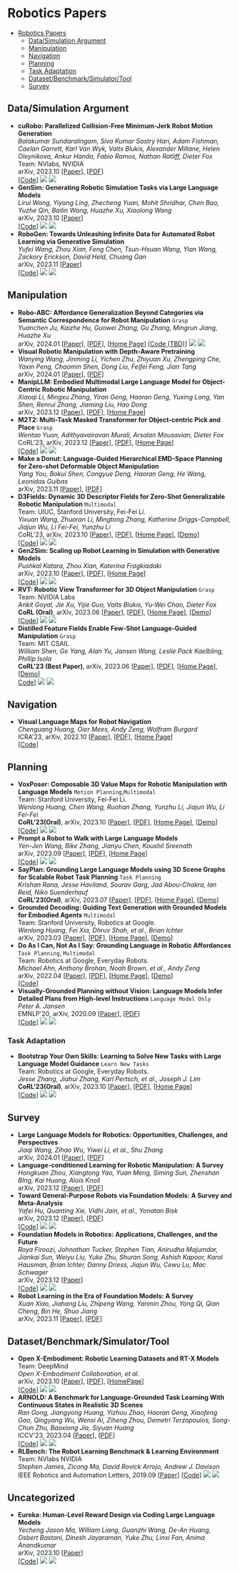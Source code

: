 # Robotics Papers
* [Robotics Papers](#robotics_papers)
  * [Data/Simulation Argument](#robo_data_sim_argu)
  * [Manipulation](#robo_manipulation)
  * [Navigation](#robo_navigation)
  * [Planning](#robo_planning)
  * [Task Adaptation](#robo_task_adapt)
  * [Dataset/Benchmark/Simulator/Tool](#robo_ben_sim_tool)
  * [Survey](#robo_survey)

## <a name="robo_data_sim_argu"></a> Data/Simulation Argument
- **cuRobo: Parallelized Collision-Free Minimum-Jerk Robot Motion Generation** <br>
  *Balakumar Sundaralingam, Siva Kumar Sastry Hari, Adam Fishman, Caelan Garrett, Karl Van Wyk, Valts Blukis, Alexander Millane, Helen Oleynikova, Ankur Handa, Fabio Ramos, Nathan Ratliff, Dieter Fox* <br>
  Team: NVlabs, NVIDIA <br>
  arXiv, 2023.10 [[Paper](https://arxiv.org/abs/2310.17274)], [[PDF](https://arxiv.org/pdf/2310.17274.pdf)] <br>
  [[Code](https://github.com/NVlabs/curobo)] ![](https://img.shields.io/github/stars/NVlabs/curobo?style=round-square&logo=Github&logoColor=white) ![](https://img.shields.io/github/last-commit/NVlabs/curobo?style=round-square&logo=Github&logoColor=white)
- **GenSim: Generating Robotic Simulation Tasks via Large Language Models** <br>
  *Lirui Wang, Yiyang Ling, Zhecheng Yuan, Mohit Shridhar, Chen Bao, Yuzhe Qin, Bailin Wang, Huazhe Xu, Xiaolong Wang* <br>
  arXiv, 2023.10 [[Paper](https://arxiv.org/abs/2310.01361)] <br>
  [[Code](https://github.com/liruiw/GenSim)] ![](https://img.shields.io/github/stars/liruiw/GenSim?style=round-square&logo=Github&logoColor=white) ![](https://img.shields.io/github/last-commit/liruiw/GenSim?style=round-square&logo=Github&logoColor=white)
- **RoboGen: Towards Unleashing Infinite Data for Automated Robot Learning via Generative Simulation** <br>
  *Yufei Wang, Zhou Xian, Feng Chen, Tsun-Hsuan Wang, Yian Wang, Zackory Erickson, David Held, Chuang Gan* <br>
  arXiv, 2023.11 [[Paper](https://arxiv.org/abs/2311.01455)] <br>
  [[Code](https://github.com/Genesis-Embodied-AI/RoboGen)] ![](https://img.shields.io/github/stars/Genesis-Embodied-AI/RoboGen?style=round-square&logo=Github&logoColor=white) ![](https://img.shields.io/github/last-commit/Genesis-Embodied-AI/RoboGen?style=round-square&logo=Github&logoColor=white)
## <a name="robo_manipulation"></a> Manipulation
- **Robo-ABC: Affordance Generalization Beyond Categories via Semantic Correspondence for Robot Manipulation** `Grasp` <br>
  *Yuanchen Ju, Kaizhe Hu, Guowei Zhang, Gu Zhang, Mingrun Jiang, Huazhe Xu* <br>
  arXiv, 2024.01 [[Paper](https://arxiv.org/abs/2401.07487)], [[PDF](https://arxiv.org/pdf/2401.07487.pdf)], [[Home Page](https://tea-lab.github.io/Robo-ABC/)]
  [[Code (TBD)](https://github.com/TEA-Lab/Robo-ABC)] ![](https://img.shields.io/github/stars/TEA-Lab/Robo-ABC?style=round-square&logo=Github&logoColor=white) ![](https://img.shields.io/github/last-commit/TEA-Lab/Robo-ABC?style=round-square&logo=Github&logoColor=white)
- **Visual Robotic Manipulation with Depth-Aware Pretraining** <br>
  *Wanying Wang, Jinming Li, Yichen Zhu, Zhiyuan Xu, Zhengping Che, Yaxin Peng, Chaomin Shen, Dong Liu, Feifei Feng, Jian Tang* <br>
  arXiv, 2024.01 [[Paper](https://arxiv.org/abs/2401.09038)], [[PDF](https://arxiv.org/pdf/2401.09038.pdf)]
- **ManipLLM: Embodied Multimodal Large Language Model for Object-Centric Robotic Manipulation** <br>
  *Xiaoqi Li, Mingxu Zhang, Yiran Geng, Haoran Geng, Yuxing Long, Yan Shen, Renrui Zhang, Jiaming Liu, Hao Dong* <br>
  arXiv, 2023.12 [[Paper](https://arxiv.org/abs/2312.16217)], [[PDF](https://arxiv.org/pdf/2312.16217.pdf)], [[Home Page](https://sites.google.com/view/manipllm)]
- **M2T2: Multi-Task Masked Transformer for Object-centric Pick and Place** `Grasp` <br>
  *Wentao Yuan, Adithyavairavan Murali, Arsalan Mousavian, Dieter Fox* <br>
  CoRL'23, arXiv, 2023.12 [[Paper](https://arxiv.org/abs/2311.00926)], [[PDF](https://arxiv.org/pdf/2311.00926.pdf)], [[Home Page](https://m2-t2.github.io/)] <br>
  [[Code](https://github.com/NVlabs/M2T2)] ![](https://img.shields.io/github/stars/NVlabs/M2T2?style=round-square&logo=Github&logoColor=white) ![](https://img.shields.io/github/last-commit/NVlabs/M2T2?style=round-square&logo=Github&logoColor=white)
- **Make a Donut: Language-Guided Hierarchical EMD-Space Planning for Zero-shot Deformable Object Manipulation** <br>
  *Yang You, Bokui Shen, Congyue Deng, Haoran Geng, He Wang, Leonidas Guibas* <br>
  arXiv, 2023.11 [[Paper](https://arxiv.org/abs/2311.02787)], [[PDF](https://arxiv.org/pdf/2311.02787.pdf)]
- **D3Fields: Dynamic 3D Descriptor Fields for Zero-Shot Generalizable Robotic Manipulation** `Multimodal` <br>
  Team: UIUC, Stanford University, Fei-Fei Li. <br>
  *Yixuan Wang, Zhuoran Li, Mingtong Zhang, Katherine Driggs-Campbell, Jiajun Wu, Li Fei-Fei, Yunzhu Li* <br>
  CoRL'23, arXiv, 2023.10 [[Paper](https://arxiv.org/abs/2309.16118)], [[PDF](https://arxiv.org/pdf/2309.16118.pdf)], [[Home Page](https://robopil.github.io/d3fields/)], [[Demo](https://www.youtube.com/watch?v=yNkIOwAO3GA)]<br>
  [[Code](https://github.com/WangYixuan12/d3fields)] ![](https://img.shields.io/github/stars/WangYixuan12/d3fields?style=round-square&logo=Github&logoColor=white) ![](https://img.shields.io/github/last-commit/WangYixuan12/d3fields?style=round-square&logo=Github&logoColor=white)
- **Gen2Sim: Scaling up Robot Learning in Simulation with Generative Models** <br>
  *Pushkal Katara, Zhou Xian, Katerina Fragkiadaki* <br>
  arXiv, 2023.10 [[Paper](https://arxiv.org/abs/2310.18308)], [[PDF](https://arxiv.org/pdf/2310.18308.pdf)], [[Home Page](https://gen2sim.github.io/)] <br>
  [[Code](https://github.com/pushkalkatara/Gen2Sim)] ![](https://img.shields.io/github/stars/pushkalkatara/Gen2Sim?style=round-square&logo=Github&logoColor=white) ![](https://img.shields.io/github/last-commit/pushkalkatara/Gen2Sim?style=round-square&logo=Github&logoColor=white)
-  **RVT: Robotic View Transformer for 3D Object Manipulation** `Grasp` <br>
  Team: NVIDIA Labs <br>
  *Ankit Goyal, Jie Xu, Yijie Guo, Valts Blukis, Yu-Wei Chao, Dieter Fox* <br>
  **CoRL (Oral)**, arXiv, 2023.06 [[Paper](https://arxiv.org/abs/2306.14896)], [[PDF](https://arxiv.org/pdf/2306.14896.pdf)], [[Home Page](https://robotic-view-transformer.github.io/)], [[Demo](https://www.youtube.com/watch?v=mIQN4f3KSA8)] <br>
  [[Code](https://github.com/nvlabs/rvt)] ![](https://img.shields.io/github/stars/nvlabs/rvt?style=round-square&logo=Github&logoColor=white) ![](https://img.shields.io/github/last-commit/nvlabs/rvt?style=round-square&logo=Github&logoColor=white)
- **Distilled Feature Fields Enable Few-Shot Language-Guided Manipulation** `Grasp` <br>
  Team: MIT CSAIL <br>
  *William Shen, Ge Yang, Alan Yu, Jansen Wong, Leslie Pack Kaelbling, Phillip Isola* <br>
  **CoRL'23 (Best Paper)**, arXiv, 2023.06 [[Paper](https://arxiv.org/abs/2308.07931)], [[PDF](https://arxiv.org/abs/2308.07931)], [[Home Page](https://f3rm.github.io/)], [[Demo](https://f3rm.github.io/#video)] <br>
  [Code](https://github.com/f3rm/f3rm)] ![](https://img.shields.io/github/stars/f3rm/f3rm?style=round-square&logo=Github&logoColor=white) ![](https://img.shields.io/github/last-commit/f3rm/f3rm?style=round-square&logo=Github&logoColor=white)
## <a name="robo_navigation"></a> Navigation
- **Visual Language Maps for Robot Navigation** <br>
  *Chenguang Huang, Oier Mees, Andy Zeng, Wolfram Burgard* <br>
  ICRA'23, arXiv, 2022.10 [[Paper](https://arxiv.org/abs/2210.05714)], [[PDF](https://arxiv.org/pdf/2210.05714.pdf)], [[Home Page](https://vlmaps.github.io/)] <br>
  [[Code](https://colab.research.google.com/drive/1xsH9Gr_O36sBZaoPNq1SmqgOOF12spV0?usp=sharing)]
## <a name="robo_planning"></a> Planning
- **VoxPoser: Composable 3D Value Maps for Robotic Manipulation with Language Models** `Motion Planning`,`Multimodal` <br>
  Team: Stanford University, Fei-Fei Li. <br>
  *Wenlong Huang, Chen Wang, Ruohan Zhang, Yunzhu Li, Jiajun Wu, Li Fei-Fei* <br>
  **CoRL'23(Oral)**, arXiv, 2023.10 [[Paper](https://arxiv.org/abs/2307.05973)], [[PDF](https://arxiv.org/pdf/2307.05973.pdf)], [[Home Page](https://voxposer.github.io/)], [[Demo](https://www.youtube.com/watch?v=Yvn4eR05A3M)]  <br>
  [[Code](https://github.com/huangwl18/VoxPoser)] ![](https://img.shields.io/github/stars/huangwl18/VoxPoser?style=round-square&logo=Github&logoColor=white) ![](https://img.shields.io/github/last-commit/huangwl18/VoxPoser?style=round-square&logo=Github&logoColor=white)
- **Prompt a Robot to Walk with Large Language Models** <br>
  *Yen-Jen Wang, Bike Zhang, Jianyu Chen, Koushil Sreenath* <br>
  arXiv, 2023.09 [[Paper](https://arxiv.org/abs/2309.09969)], [[PDF](https://arxiv.org/pdf/2309.09969.pdf)], [[Home Page](https://prompt2walk.github.io/)] <br>
  [[Code](https://github.com/HybridRobotics/prompt2walk)] ![](https://img.shields.io/github/stars/HybridRobotics/prompt2walk?style=round-square&logo=Github&logoColor=white) ![](https://img.shields.io/github/last-commit/HybridRobotics/prompt2walk?style=round-square&logo=Github&logoColor=white)
- **SayPlan: Grounding Large Language Models using 3D Scene Graphs for Scalable Robot Task Planning** `Task Planning` <br>
  *Krishan Rana, Jesse Haviland, Sourav Garg, Jad Abou-Chakra, Ian Reid, Niko Suenderhauf* <br>
  **CoRL'23(Oral)**, arXiv, 2023.07 [[Paper](https://arxiv.org/abs/2307.06135)], [[PDF](https://arxiv.org/pdf/2307.06135.pdf)], [[Home Page](https://sayplan.github.io/)], [[Demo](https://www.youtube.com/watch?v=3aMgpqnD2RY)] <br>
- **Grounded Decoding: Guiding Text Generation with Grounded Models for Embodied Agents** `Multimodal` <br>
  Team: Stanford University, Robotics at Google. <br>
  *Wenlong Huang, Fei Xia, Dhruv Shah, et al., Brian Ichter* <br>
  arXiv, 2023.03 [[Paper](https://arxiv.org/abs/2303.00855)], [[PDF](https://arxiv.org/pdf/2303.00855.pdf)], [[Home Page](https://grounded-decoding.github.io/)], [[Demo](https://www.youtube.com/watch?v=KHhAlBIQftQ)] <br>
- **Do As I Can, Not As I Say: Grounding Language in Robotic Affordances** `Task Planning`, `Multimodal` <br>
  Team: Robotics at Google, Everyday Robots. <br>
  *Michael Ahn, Anthony Brohan, Noah Brown, et al., Andy Zeng* <br>
  arXiv, 2022.04 [[Paper](https://arxiv.org/abs/2204.01691)], [[PDF](https://arxiv.org/pdf/2204.01691.pdf)], [[Home Page](https://say-can.github.io/)], [[Demo](https://sites.research.google/palm-saycan)] <br>
  [[Code](https://github.com/google-research/google-research/tree/master/saycan)]
- **Visually-Grounded Planning without Vision: Language Models Infer Detailed Plans from High-level Instructions** `Language Model Only` <br>
  *Peter A. Jansen* <br>
  EMNLP'20, arXiv, 2020.09 [[Paper](https://arxiv.org/abs/2009.14259)], [[PDF](https://arxiv.org/pdf/2009.14259.pdf)] <br>
  [[Code](https://github.com/cognitiveailab/alfred-gpt2/)] ![](https://img.shields.io/github/stars/cognitiveailab/alfred-gpt2?style=round-square&logo=Github&logoColor=white) ![](https://img.shields.io/github/last-commit/cognitiveailab/alfred-gpt2?style=round-square&logo=Github&logoColor=white)
### <a name="robo_task_adapt"></a> Task Adaptation
- **Bootstrap Your Own Skills: Learning to Solve New Tasks with Large Language Model Guidance** `Learn New Tasks` <br>
  Team: Robotics at Google, Everyday Robots. <br>
  *Jesse Zhang, Jiahui Zhang, Karl Pertsch, et al., Joseph J. Lim* <br>
  **CoRL'23(Oral)**, arXiv, 2023.10 [[Paper](https://arxiv.org/abs/2310.10021)], [[PDF](https://arxiv.org/pdf/2310.10021.pdf)], [[Home Page](https://clvrai.github.io/boss/)] <br>
  [[Code](https://github.com/clvrai/boss)] ![](https://img.shields.io/github/stars/clvrai/boss?style=round-square&logo=Github&logoColor=white) ![](https://img.shields.io/github/last-commit/clvrai/boss?style=round-square&logo=Github&logoColor=white)
## <a name="robo_survey"></a> Survey
- **Large Language Models for Robotics: Opportunities, Challenges, and Perspectives** <br>
  *Jiaqi Wang, Zihao Wu, Yiwei Li, et al., Shu Zhang* <br>
  arXiv, 2024.01 [[Paper](https://arxiv.org/abs/2401.04334)], [[PDF](https://arxiv.org/pdf/2401.04334.pdf)]
- **Language-conditioned Learning for Robotic Manipulation: A Survey** <br>
  *Hongkuan Zhou, Xiangtong Yao, Yuan Meng, Siming Sun, Zhenshan BIng, Kai Huang, Alois Knoll* <br>
  arXiv, 2023.12 [[Paper](https://arxiv.org/abs/2312.10807)], [[PDF](https://arxiv.org/pdf/2312.10807.pdf)]
- **Toward General-Purpose Robots via Foundation Models: A Survey and Meta-Analysis** <br>
  *Yafei Hu, Quanting Xie, Vidhi Jain, et al., Yonatan Bisk* <br>
  arXiv, 2023.12 [[Paper](https://arxiv.org/abs/2312.08782)], [[PDF](https://arxiv.org/pdf/2312.08782.pdf)] <br>
  [[Code](https://github.com/JeffreyYH/robotics-fm-survey)] ![](https://img.shields.io/github/stars/JeffreyYH/robotics-fm-survey?style=round-square&logo=Github&logoColor=white) ![](https://img.shields.io/github/last-commit/JeffreyYH/robotics-fm-survey?style=round-square&logo=Github&logoColor=white)
- **Foundation Models in Robotics: Applications, Challenges, and the Future** <br>
  *Roya Firoozi, Johnathan Tucker, Stephen Tian, Anirudha Majumdar, Jiankai Sun, Weiyu Liu, Yuke Zhu, Shuran Song, Ashish Kapoor, Karol Hausman, Brian Ichter, Danny Driess, Jiajun Wu, Cewu Lu, Mac Schwager* <br>
  arXiv, 2023.12 [[Paper](https://arxiv.org/abs/2312.07843)] <br>
  [[Code](https://github.com/robotics-survey/Awesome-Robotics-Foundation-Models)] ![](https://img.shields.io/github/stars/robotics-survey/Awesome-Robotics-Foundation-Models?style=round-square&logo=Github&logoColor=white) ![](https://img.shields.io/github/last-commit/robotics-survey/Awesome-Robotics-Foundation-Models?style=round-square&logo=Github&logoColor=white)
- **Robot Learning in the Era of Foundation Models: A Survey** <br>
  *Xuan Xiao, Jiahang Liu, Zhipeng Wang, Yanmin Zhou, Yong Qi, Qian Cheng, Bin He, Shuo Jiang* <br>
  arXiv, 2023.11 [[Paper](https://arxiv.org/abs/2311.14379)],  [[PDF](https://arxiv.org/pdf/2311.14379.pdf)]
## <a name="robo_ben_sim_tool"></a> Dataset/Benchmark/Simulator/Tool
- **Open X-Embodiment: Robotic Learning Datasets and RT-X Models** <br>
  Team: DeepMind <br>
  *Open X-Embodiment Collaboration, et al.* <br>
  arXiv, 2023.10 [[Paper](https://arxiv.org/abs/2310.08864)], [[PDF](https://arxiv.org/pdf/2310.08864.pdf)], [[HomePage](https://robotics-transformer-x.github.io/)] <br>
  [[Code](https://github.com/google-deepmind/open_x_embodiment)] ![](https://img.shields.io/github/stars/google-deepmind/open_x_embodiment?style=round-square&logo=Github&logoColor=white) ![](https://img.shields.io/github/last-commit/google-deepmind/open_x_embodiment?style=round-square&logo=Github&logoColor=white)
- **ARNOLD: A Benchmark for Language-Grounded Task Learning With Continuous States in Realistic 3D Scenes** <br>
  *Ran Gong, Jiangyong Huang, Yizhou Zhao, Haoran Geng, Xiaofeng Gao, Qingyang Wu, Wensi Ai, Ziheng Zhou, Demetri Terzopoulos, Song-Chun Zhu, Baoxiong Jia, Siyuan Huang* <br>
  ICCV'23, 2023.04 [[Paper](https://arxiv.org/abs/2304.04321)], [[PDF](https://arxiv.org/pdf/2304.04321.pdf)] <br>
  [[Code](https://github.com/arnold-benchmark/arnold)] ![](https://img.shields.io/github/stars/arnold-benchmark/arnold?style=round-square&logo=Github&logoColor=white) ![](https://img.shields.io/github/last-commit/arnold-benchmark/arnold?style=round-square&logo=Github&logoColor=white)
- **RLBench: The Robot Learning Benchmark & Learning Environment** <br>
  Team: NVlabs NVIDIA <br>
  *Stephen James, Zicong Ma, David Rovick Arrojo, Andrew J. Davison* <br>
  IEEE Robotics and Automation Letters, 2019.09 [[Paper](https://arxiv.org/abs/1909.12271)]
  [[Code](https://github.com/stepjam/RLBench)] ![](https://img.shields.io/github/stars/stepjam/RLBench?style=round-square&logo=Github&logoColor=white) ![](https://img.shields.io/github/last-commit/stepjam/RLBench?style=round-square&logo=Github&logoColor=white)


## <a name="robo_uncategorized"></a> Uncategorized
- **Eureka: Human-Level Reward Design via Coding Large Language Models** <br>
  *Yecheng Jason Ma, William Liang, Guanzhi Wang, De-An Huang, Osbert Bastani, Dinesh Jayaraman, Yuke Zhu, Linxi Fan, Anima Anandkumar* <br>
  arXiv, 2023.10 [[Paper](https://arxiv.org/abs/2310.12931)] <br>
  [[Code](https://github.com/eureka-research/Eureka)] ![](https://img.shields.io/github/stars/eureka-research/Eureka?style=round-square&logo=Github&logoColor=white) ![](https://img.shields.io/github/last-commit/eureka-research/Eureka?style=round-square&logo=Github&logoColor=white)

